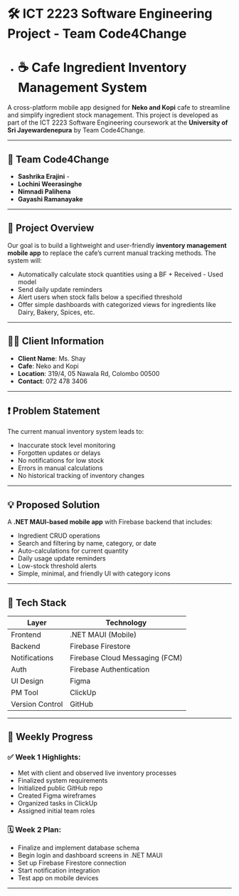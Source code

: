 # 🛠️ ICT 2223 Software Engineering Project - Team Code4Change

- # ☕ Cafe Ingredient Inventory Management System

A cross-platform mobile app designed for **Neko and Kopi** cafe to streamline and simplify ingredient stock management. This project is developed as part of the ICT 2223 Software Engineering coursework at the **University of Sri Jayewardenepura** by Team Code4Change.

---

## 👥 Team Code4Change

- **Sashrika Erajini** - 
- **Lochini Weerasinghe** 
- **Nimnadi Palihena** 
- **Gayashi Ramanayake** 
---

## 📌 Project Overview

Our goal is to build a lightweight and user-friendly **inventory management mobile app** to replace the cafe’s current manual tracking methods. The system will:
- Automatically calculate stock quantities using a BF + Received - Used model
- Send daily update reminders
- Alert users when stock falls below a specified threshold
- Offer simple dashboards with categorized views for ingredients like Dairy, Bakery, Spices, etc.

---

## 🧑‍💼 Client Information

- **Client Name**: Ms. Shay  
- **Cafe**: Neko and Kopi  
- **Location**: 319/4, 05 Nawala Rd, Colombo 00500  
- **Contact**: 072 478 3406  

---

## ❗ Problem Statement

The current manual inventory system leads to:

- Inaccurate stock level monitoring  
- Forgotten updates or delays  
- No notifications for low stock  
- Errors in manual calculations  
- No historical tracking of inventory changes  

---

## 💡 Proposed Solution

A **.NET MAUI-based mobile app** with Firebase backend that includes:

- Ingredient CRUD operations  
- Search and filtering by name, category, or date  
- Auto-calculations for current quantity  
- Daily usage update reminders  
- Low-stock threshold alerts  
- Simple, minimal, and friendly UI with category icons  

---

## 🧰 Tech Stack

| Layer         | Technology                |
|---------------|---------------------------|
| Frontend      | .NET MAUI (Mobile)        |
| Backend       | Firebase Firestore        |
| Notifications | Firebase Cloud Messaging (FCM) |
| Auth          | Firebase Authentication   |
| UI Design     | Figma                     |
| PM Tool       | ClickUp                   |
| Version Control | GitHub                  |

---

## 📆 Weekly Progress

### ✅ Week 1 Highlights:
- Met with client and observed live inventory processes  
- Finalized system requirements  
- Initialized public GitHub repo  
- Created Figma wireframes  
- Organized tasks in ClickUp  
- Assigned initial team roles

### 🗓️ Week 2 Plan:
- Finalize and implement database schema  
- Begin login and dashboard screens in .NET MAUI  
- Set up Firebase Firestore connection  
- Start notification integration  
- Test app on mobile devices  

---



